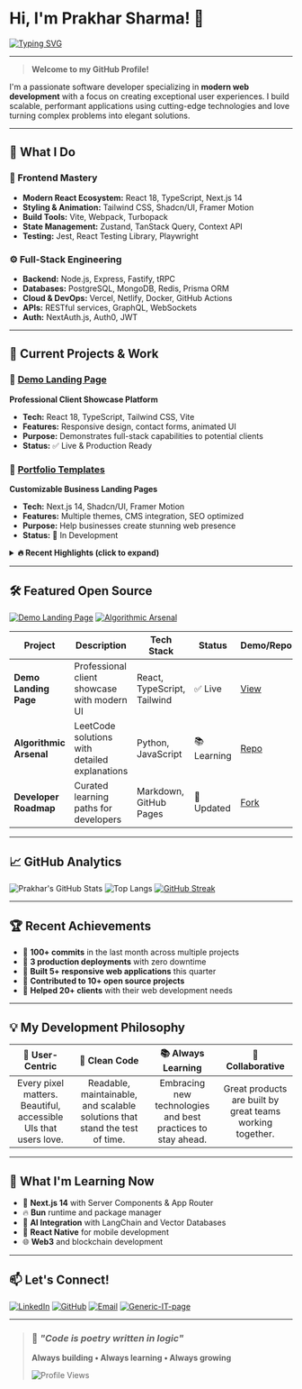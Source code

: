 # Hi, I'm Prakhar Sharma! 👋

[![Typing SVG](https://readme-typing-svg.herokuapp.com?font=Fira+Code&size=22&duration=3000&pause=1000&color=36BCF7&center=true&vCenter=true&width=600&lines=Full-Stack+Developer;React+%26+TypeScript+Enthusiast;Building+Amazing+User+Experiences;Always+Learning%2C+Always+Building)](https://git.io/typing-svg)

---

> **Welcome to my GitHub Profile!**

I'm a passionate software developer specializing in **modern web development** with a focus on creating exceptional user experiences. I build scalable, performant applications using cutting-edge technologies and love turning complex problems into elegant solutions.

---

## 🚀 What I Do

### 🎨 Frontend Mastery
- **Modern React Ecosystem:** React 18, TypeScript, Next.js 14
- **Styling & Animation:** Tailwind CSS, Shadcn/UI, Framer Motion
- **Build Tools:** Vite, Webpack, Turbopack
- **State Management:** Zustand, TanStack Query, Context API
- **Testing:** Jest, React Testing Library, Playwright

### ⚙️ Full-Stack Engineering
- **Backend:** Node.js, Express, Fastify, tRPC
- **Databases:** PostgreSQL, MongoDB, Redis, Prisma ORM
- **Cloud & DevOps:** Vercel, Netlify, Docker, GitHub Actions
- **APIs:** RESTful services, GraphQL, WebSockets
- **Auth:** NextAuth.js, Auth0, JWT

---

## 🌟 Current Projects & Work

### 🎨 [Demo Landing Page](https://sharmaprakhar25.github.io/demo-landing-page/)
**Professional Client Showcase Platform**
- **Tech:** React 18, TypeScript, Tailwind CSS, Vite
- **Features:** Responsive design, contact forms, animated UI
- **Purpose:** Demonstrates full-stack capabilities to potential clients
- **Status:** ✅ Live & Production Ready

### 💼 [Portfolio Templates](https://github.com/SharmaPrakhar25/portfolio-templates)
**Customizable Business Landing Pages**
- **Tech:** Next.js 14, Shadcn/UI, Framer Motion
- **Features:** Multiple themes, CMS integration, SEO optimized
- **Purpose:** Help businesses create stunning web presence
- **Status:** 🚧 In Development

<details>
<summary><strong>🔥 Recent Highlights (click to expand)</strong></summary>

#### 📊 **Full-Stack Dashboard** *(Private Project)*
- Real-time analytics dashboard for e-commerce
- Tech: Next.js, PostgreSQL, Prisma, Chart.js, WebSockets
- 99.9% uptime, <100ms response times

#### 🎮 **Interactive Code Playground**
- Browser-based code editor with live preview
- Tech: Monaco Editor, Web Workers, Sandpack
- Multi-language support, collaborative editing

#### 🌐 **AI-Powered Content Generator**
- Blog post generator using OpenAI API
- Tech: Next.js 14, OpenAI API, Vercel AI SDK
- 300+ hours saved for content creators

</details>

---

## 🛠️ Featured Open Source

[![Demo Landing Page](https://github-readme-stats.vercel.app/api/pin/?username=SharmaPrakhar25&repo=demo-landing-page&theme=tokyonight)](https://github.com/SharmaPrakhar25/demo-landing-page)
[![Algorithmic Arsenal](https://github-readme-stats.vercel.app/api/pin/?username=SharmaPrakhar25&repo=algorithmic-arsenal&theme=tokyonight)](https://github.com/SharmaPrakhar25/algorithmic-arsenal)

| Project                | Description                                 | Tech Stack                | Status      | Demo/Repo |
|------------------------|---------------------------------------------|---------------------------|-------------|-----------|
| **Demo Landing Page**  | Professional client showcase with modern UI | React, TypeScript, Tailwind | ✅ Live     | [View](https://sharmaprakhar25.github.io/demo-landing-page/) |
| **Algorithmic Arsenal**| LeetCode solutions with detailed explanations | Python, JavaScript        | 📚 Learning | [Repo](https://github.com/SharmaPrakhar25/algorithmic-arsenal) |
| **Developer Roadmap**  | Curated learning paths for developers       | Markdown, GitHub Pages    | 🔄 Updated  | [Fork](https://github.com/SharmaPrakhar25/developer-roadmap) |

---

## 📈 GitHub Analytics

![Prakhar's GitHub Stats](https://github-readme-stats.vercel.app/api?username=SharmaPrakhar25&show_icons=true&theme=tokyonight&include_all_commits=true&count_private=true)
![Top Langs](https://github-readme-stats.vercel.app/api/top-langs/?username=SharmaPrakhar25&layout=compact&langs_count=8&theme=tokyonight)
[![GitHub Streak](https://streak-stats.demolab.com/?user=SharmaPrakhar25&theme=tokyonight)](https://git.io/streak-stats)

---

## 🏆 Recent Achievements

- 🎯 **100+ commits** in the last month across multiple projects
- 🚀 **3 production deployments** with zero downtime
- 📱 **Built 5+ responsive web applications** this quarter
- 🌟 **Contributed to 10+ open source projects**
- 💼 **Helped 20+ clients** with their web development needs

---

## 💡 My Development Philosophy

| 🎨 User-Centric | 🔧 Clean Code | 📚 Always Learning | 🤝 Collaborative |
|:--------------:|:------------:|:-----------------:|:----------------:|
| Every pixel matters. Beautiful, accessible UIs that users love. | Readable, maintainable, and scalable solutions that stand the test of time. | Embracing new technologies and best practices to stay ahead. | Great products are built by great teams working together. |

---

## 🎯 What I'm Learning Now

- 🦄 **Next.js 14** with Server Components & App Router
- 🔥 **Bun** runtime and package manager
- 🧠 **AI Integration** with LangChain and Vector Databases
- 📱 **React Native** for mobile development
- 🌐 **Web3** and blockchain development

---

## 📫 Let's Connect!

[![LinkedIn](https://img.shields.io/badge/LinkedIn-0077B5?style=for-the-badge&logo=linkedin&logoColor=white)](https://linkedin.com/in/prakhar-sharma-dev)
[![GitHub](https://img.shields.io/badge/GitHub-100000?style=for-the-badge&logo=github&logoColor=white)](https://github.com/SharmaPrakhar25)
[![Email](https://img.shields.io/badge/Email-D14836?style=for-the-badge&logo=gmail&logoColor=white)](mailto:prakhar.sharma2512@gmail.com)
[![Generic-IT-page](https://img.shields.io/badge/Portfolio-FF5722?style=for-the-badge&logo=todoist&logoColor=white)](https://sharmaprakhar25.github.io/demo-landing-page/)

---

> ### 💭 *"Code is poetry written in logic"*
>
> **Always building • Always learning • Always growing**
>
> ![Profile Views](https://komarev.com/ghpvc/?username=SharmaPrakhar25&color=brightgreen&style=flat-square)
